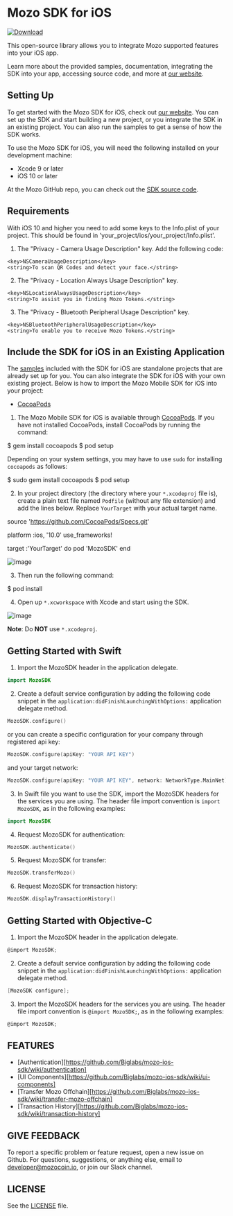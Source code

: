 # Mozo SDK for iOS
[ ![Download](https://api.bintray.com/packages/biglabs-vietnam/MozoSDK/mozo-sdk/images/download.svg) ](https://bintray.com/biglabs-vietnam/MozoSDK/mozo-sdk/_latestVersion)

This open-source library allows you to integrate Mozo supported features into your iOS app.

Learn more about the provided samples, documentation, integrating the SDK into your app, accessing source code, and more at [our website][1].

## Setting Up

To get started with the Mozo SDK for iOS, check out [our website][1]. You can set up the SDK and start building a new project, or you integrate the SDK in an existing project. You can also run the samples to get a sense of how the SDK works.

To use the Mozo SDK for iOS, you will need the following installed on your development machine:

* Xcode 9 or later
* iOS 10 or later

At the Mozo GitHub repo, you can check out the [SDK source code](https://github.com/biglabs/mozo-ios-sdk).

## Requirements

With iOS 10 and higher you need to add some keys to the Info.plist of your project. This should be found in 'your_project/ios/your_project/Info.plist'.
1. The "Privacy - Camera Usage Description" key. Add the following code:
```
<key>NSCameraUsageDescription</key>
<string>To scan QR Codes and detect your face.</string>
```
2. The "Privacy - Location Always Usage Description" key.
```
<key>NSLocationAlwaysUsageDescription</key>
<string>To assist you in finding Mozo Tokens.</string>
```
3. The "Privacy - Bluetooth Peripheral Usage Description" key.
```
<key>NSBluetoothPeripheralUsageDescription</key>
<string>To enable you to receive Mozo Tokens.</string>
```

## Include the SDK for iOS in an Existing Application

The [samples](https://github.com/biglabs/mozo-ios-sdk/Examples) included with the SDK for iOS are standalone projects that are already set up for you. You can also integrate the SDK for iOS with your own existing project. Below is how to import the Mozo Mobile SDK for iOS into your project:

* [CocoaPods](https://cocoapods.org/)

1. The Mozo Mobile SDK for iOS is available through [CocoaPods](http://cocoapods.org). If you have not installed CocoaPods, install CocoaPods by running the command:

$ gem install cocoapods
$ pod setup

Depending on your system settings, you may have to use `sudo` for installing `cocoapods` as follows:

$ sudo gem install cocoapods
$ pod setup

2. In your project directory (the directory where your `*.xcodeproj` file is), create a plain text file named `Podfile` (without any file extension) and add the lines below. Replace `YourTarget` with your actual target name.

source 'https://github.com/CocoaPods/Specs.git'

platform :ios, '10.0'
use_frameworks!

target :'YourTarget' do
pod 'MozoSDK'
end

![image](readme-images/cocoapods-setup-01.png?raw=true)

3. Then run the following command:

$ pod install

4. Open up `*.xcworkspace` with Xcode and start using the SDK.

![image](readme-images/cocoapods-setup-02.png?raw=true)

**Note**: Do **NOT** use `*.xcodeproj`.

## Getting Started with Swift

1. Import the MozoSDK header in the application delegate.

```swift
import MozoSDK
```

2. Create a default service configuration by adding the following code snippet in the `application:didFinishLaunchingWithOptions:` application delegate method.

```swift
MozoSDK.configure()
```
or you can create a specific configuration for your company through registered api key:

```swift
MozoSDK.configure(apiKey: "YOUR API KEY")
```
and your target network:

```swift
MozoSDK.configure(apiKey: "YOUR API KEY", network: NetworkType.MainNet)
```

3. In Swift file you want to use the SDK, import the MozoSDK headers for the services you are using. The header file import convention is `import MozoSDK`, as in the following examples:

```swift
import MozoSDK
```
4. Request MozoSDK for authentication:

```swift
MozoSDK.authenticate()
```

5. Request MozoSDK for transfer:

```swift
MozoSDK.transferMozo()
```

6. Request MozoSDK for transaction history:

```swift
MozoSDK.displayTransactionHistory()
```

## Getting Started with Objective-C

1. Import the MozoSDK header in the application delegate.

```objective-c
@import MozoSDK;
```

2. Create a default service configuration by adding the following code snippet in the `application:didFinishLaunchingWithOptions:` application delegate method.

```objective-c
[MozoSDK configure];
```

3. Import the MozoSDK headers for the services you are using. The header file import convention is `@import MozoSDK;`, as in the following examples:

```objective-c
@import MozoSDK;
```

## FEATURES

- [Authentication][https://github.com/Biglabs/mozo-ios-sdk/wiki/authentication]
- [UI Components][https://github.com/Biglabs/mozo-ios-sdk/wiki/ui-components]
- [Transfer Mozo Offchain][https://github.com/Biglabs/mozo-ios-sdk/wiki/transfer-mozo-offchain]
- [Transaction History][https://github.com/Biglabs/mozo-ios-sdk/wiki/transaction-history]

## GIVE FEEDBACK

To report a specific problem or feature request, open a new issue on Github. For questions, suggestions, or anything else, email to <developer@mozocoin.io>, or join our Slack channel.

## LICENSE

See the [LICENSE](LICENSE) file.

[1]: https://mozocoin.io/